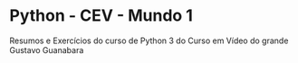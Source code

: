 # Python - CEV - Mundo 1
Resumos e Exercícios do curso de Python 3 do Curso em Vídeo do grande Gustavo Guanabara
